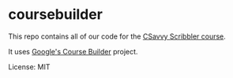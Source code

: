 coursebuilder
=============

This repo contains all of our code for the [CSavvy Scribbler course](https://csavvyedu.appspot.com/).

It uses [Google's Course Builder](https://code.google.com/p/course-builder/) project.

License: MIT
